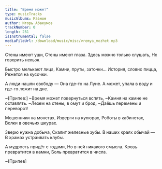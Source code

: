 ```yaml
---
title: "Время может"
type: musicTracks
musicAlbums: Разное
author: Игорь Абакумов
trackNumber: 0
length: 251
isInstrumental: false
mediaFileUrl: /download/music/misc/vremya_mozhet.mp3
---
```


Стены имеют уши,
Стены имеют глаза.
Здесь можно только слушать,
Но говорить нельзя.

Быстро мелькают лица,
Камни, пруты, заточки…
История, словно пицца,
Режется на кусочки.

А люди нашли свободу —
Она где-то на Луне.
А может, упала в воду
и где-то лежит на дне.

~[Припев:]
~Время может повернуться вспять,
~Камня на камне не оставлять.
~Лезем на стены, в омут и брод,
~Даёшь перемены и переворот!

Мошенники на монетах,
Изверги на купюрах,
Роботы в кабинетах,
Волки в овечьих шкурах.

Зверю нужна добыча,
Скалит железные зубы.
В наших краях обычай —
В храмах устраивать клубы.

А мудрость придёт с годами,
Но в ней никакого смысла.
Кровь превратится в камни,
Боль превратится в числа.

~[Припев]
